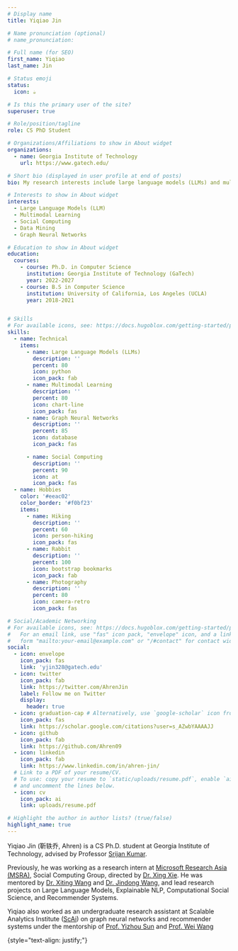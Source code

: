 ```yaml
---
# Display name
title: Yiqiao Jin

# Name pronunciation (optional)
# name_pronunciation: 

# Full name (for SEO)
first_name: Yiqiao
last_name: Jin

# Status emoji
status:
  icon: ☕️

# Is this the primary user of the site?
superuser: true

# Role/position/tagline
role: CS PhD Student

# Organizations/Affiliations to show in About widget
organizations:
  - name: Georgia Institute of Technology
    url: https://www.gatech.edu/

# Short bio (displayed in user profile at end of posts)
bio: My research interests include large language models (LLMs) and multimodal learning, especially the evaluation, application, and fine-tuning of LLMs.

# Interests to show in About widget
interests:
  - Large Language Models (LLM)
  - Multimodal Learning
  - Social Computing
  - Data Mining
  - Graph Neural Networks

# Education to show in About widget
education:
  courses:
    - course: Ph.D. in Computer Science
      institution: Georgia Institute of Technology (GaTech)
      year: 2022-2027
    - course: B.S in Computer Science
      institution: University of California, Los Angeles (UCLA)
      year: 2018-2021


# Skills
# For available icons, see: https://docs.hugoblox.com/getting-started/page-builder/#icons
skills:
  - name: Technical
    items:
      - name: Large Language Models (LLMs)
        description: ''
        percent: 80
        icon: python
        icon_pack: fab
      - name: Multimodal Learning
        description: ''
        percent: 80
        icon: chart-line
        icon_pack: fas
      - name: Graph Neural Networks
        description: ''
        percent: 85
        icon: database
        icon_pack: fas        

      - name: Social Computing
        description: ''
        percent: 90
        icon: at
        icon_pack: fas
  - name: Hobbies
    color: '#eeac02'
    color_border: '#f0bf23'
    items:
      - name: Hiking
        description: ''
        percent: 60
        icon: person-hiking
        icon_pack: fas
      - name: Rabbit
        description: ''
        percent: 100
        icon: bootstrap bookmarks
        icon_pack: fab
      - name: Photography
        description: ''
        percent: 80
        icon: camera-retro
        icon_pack: fas

# Social/Academic Networking
# For available icons, see: https://docs.hugoblox.com/getting-started/page-builder/#icons
#   For an email link, use "fas" icon pack, "envelope" icon, and a link in the
#   form "mailto:your-email@example.com" or "/#contact" for contact widget.
social:
  - icon: envelope
    icon_pack: fas
    link: 'yjin328@gatech.edu'
  - icon: twitter
    icon_pack: fab
    link: https://twitter.com/AhrenJin
    label: Follow me on Twitter
    display:
      header: true
  - icon: graduation-cap # Alternatively, use `google-scholar` icon from `ai` icon pack
    icon_pack: fas
    link: https://scholar.google.com/citations?user=s_AZwbYAAAAJJ
  - icon: github
    icon_pack: fab
    link: https://github.com/Ahren09
  - icon: linkedin
    icon_pack: fab
    link: https://www.linkedin.com/in/ahren-jin/
  # Link to a PDF of your resume/CV.
  # To use: copy your resume to `static/uploads/resume.pdf`, enable `ai` icons in `params.yaml`,
  # and uncomment the lines below.
  - icon: cv
    icon_pack: ai
    link: uploads/resume.pdf

# Highlight the author in author lists? (true/false)
highlight_name: true
---
```



Yiqiao Jin (靳轶乔, Ahren) is a CS Ph.D. student at Georgia Institute of Technology, advised by Professor [Srijan Kumar](https://cc.gatech.edu/~srijan/). 

Previously, he was working as a research intern at [Microsoft Research Asia (MSRA)]('https://www.microsoft.com/en-us/research/lab/microsoft-research-asia/groups/'), Social Computing Group, directed by [Dr. Xing Xie](https://scholar.google.com/citations?hl=zh-CN&user=5EQfAFIAAAAJ). He was mentored by [Dr. Xiting Wang](https://scholar.google.com/citations?hl=zh-CN&user=urC8meQAAAAJ) and [Dr. Jindong Wang](https://jd92.wang/), and lead research projects on Large Language Models, Explainable NLP, Computational Social Science, and Recommender Systems.

Yiqiao also worked as an undergraduate research assistant at Scalable Analytics Institute ([ScAi](https://scai.cs.ucla.edu/)) on graph neural networks and recommender systems under the mentorship of [Prof. Yizhou Sun](http://web.cs.ucla.edu/~yzsun/) and [Prof. Wei Wang](http://web.cs.ucla.edu/~weiwang/)

{style="text-align: justify;"}
